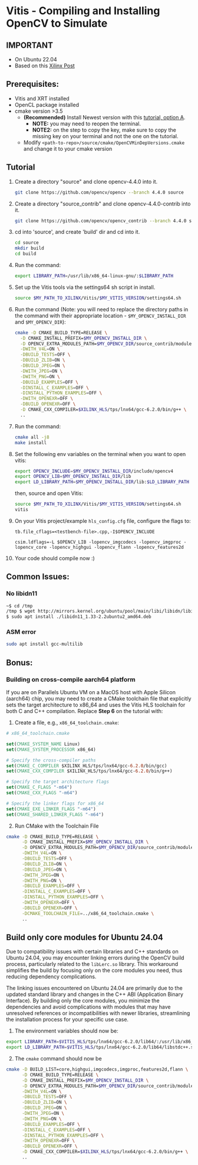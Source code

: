 # Vitis - Compiling and Installing OpenCV to Simulate 

## IMPORTANT
- On Ubuntu 22.04
- Based on this [Xilinx Post](https://support.xilinx.com/s/article/Vitis-Libraries-Compiling-and-Installing-OpenCV?language=en_US)

## Prerequisites:
- Vitis and XRT installed
- OpenCL package installed
- cmake version >3.5 
    - **(Recommended)** Install Newest version with this [tutorial, option A](https://askubuntu.com/questions/355565/how-do-i-install-the-latest-version-of-cmake-from-the-command-line). 
        - **NOTE:** you may need to reopen the terminal.
        - **NOTE2:** on the step to copy the key, make sure to copy the missing key on your terminal and not the one on the tutorial.
    - Modify `<path-to-repo>/source/cmake/OpenCVMinDepVersions.cmake` and change it to your cmake version

## Tutorial
1. Create a directory "source" and clone opencv-4.4.0 into it.
    ```bash
    git clone https://github.com/opencv/opencv --branch 4.4.0 source
    ```

2. Create a directory "source_contrib" and clone opencv-4.4.0-contrib into it.
    ```bash
    git clone https://github.com/opencv/opencv_contrib --branch 4.4.0 source_contrib
    ```

3. cd into 'source', and create 'build' dir and cd into it.
    ```bash
    cd source
    mkdir build
    cd build
    ```

4. Run the command:
    ```bash
    export LIBRARY_PATH=/usr/lib/x86_64-linux-gnu/:$LIBRARY_PATH
    ```

5. Set up the Vitis tools via the settings64 sh script in install.
    ```bash
    source $MY_PATH_TO_XILINX/Vitis/$MY_VITIS_VERSION/settings64.sh
    ```

6. Run the command (Note: you will need to replace the directory paths in the command with their appropriate location - `$MY_OPENCV_INSTALL_DIR` and `$MY_OPENCV_DIR`):

    ```bash
    cmake -D CMAKE_BUILD_TYPE=RELEASE \
      -D CMAKE_INSTALL_PREFIX=$MY_OPENCV_INSTALL_DIR \
      -D OPENCV_EXTRA_MODULES_PATH=$MY_OPENCV_DIR/source_contrib/modules \
      -DWITH_V4L=ON \
      -DBUILD_TESTS=OFF \
      -DBUILD_ZLIB=ON \
      -DBUILD_JPEG=ON \
      -DWITH_JPEG=ON \
      -DWITH_PNG=ON \
      -DBUILD_EXAMPLES=OFF \
      -DINSTALL_C_EXAMPLES=OFF \
      -DINSTALL_PYTHON_EXAMPLES=OFF \
      -DWITH_OPENEXR=OFF \
      -DBUILD_OPENEXR=OFF \
      -D CMAKE_CXX_COMPILER=$XILINX_HLS/tps/lnx64/gcc-6.2.0/bin/g++ \
      ..
    ```

7. Run the command:
    ```bash
    cmake all -j8
    make install
    ```

8. Set the following env variables on the terminal when you want to open vitis:
    ```bash
    export OPENCV_INCLUDE=$MY_OPENCV_INSTALL_DIR/include/opencv4
    export OPENCV_LIB=$MY_OPENCV_INSTALL_DIR/lib
    export LD_LIBRARY_PATH=$MY_OPENCV_INSTALL_DIR/lib:$LD_LIBRARY_PATH
    ```

    then, source and open Vitis:
    ```bash
    source $MY_PATH_TO_XILINX/Vitis/$MY_VITIS_VERSION/settings64.sh
    vitis
    ```

9. On your Vitis project/example `hls_config.cfg` file, configure the flags to:
    ```
    tb.file_cflags=<testbench-file>.cpp,-I$OPENCV_INCLUDE
    
    csim.ldflags=-L $OPENCV_LIB -lopencv_imgcodecs -lopencv_imgproc -lopencv_core -lopencv_highgui -lopencv_flann -lopencv_features2d
    ```

10. Your code should compile now :)

## Common Issues:

### No libidn11
```bash
~$ cd /tmp 
/tmp $ wget http://mirrors.kernel.org/ubuntu/pool/main/libi/libidn/libidn11_1.33-2.2ubuntu2_amd64.deb
$ sudo apt install ./libidn11_1.33-2.2ubuntu2_amd64.deb
```

### ASM error
```bash
sudo apt install gcc-multilib
```

## Bonus: 

### Building on cross-compile aarch64 platform

If you are on Parallels Ubuntu VM on a MacOS host with Apple Silicon (aarch64) chip, you may need to create a CMake toolchain file that explicitly sets the target architecture to x86_64 and uses the Vitis HLS toolchain for both C and C++ compilation. Replace **Step 6** on the tutorial with:

1. Create a file, e.g., `x86_64_toolchain.cmake`:
```cmake
# x86_64_toolchain.cmake

set(CMAKE_SYSTEM_NAME Linux)
set(CMAKE_SYSTEM_PROCESSOR x86_64)

# Specify the cross-compiler paths
set(CMAKE_C_COMPILER $XILINX_HLS/tps/lnx64/gcc-6.2.0/bin/gcc)
set(CMAKE_CXX_COMPILER $XILINX_HLS/tps/lnx64/gcc-6.2.0/bin/g++)

# Specify the target architecture flags
set(CMAKE_C_FLAGS "-m64")
set(CMAKE_CXX_FLAGS "-m64")

# Specify the linker flags for x86_64
set(CMAKE_EXE_LINKER_FLAGS "-m64")
set(CMAKE_SHARED_LINKER_FLAGS "-m64")
```

2. Run CMake with the Toolchain File
```bash
cmake -D CMAKE_BUILD_TYPE=RELEASE \
      -D CMAKE_INSTALL_PREFIX=$MY_OPENCV_INSTALL_DIR \
      -D OPENCV_EXTRA_MODULES_PATH=$MY_OPENCV_DIR/source_contrib/modules \
      -DWITH_V4L=ON \
      -DBUILD_TESTS=OFF \
      -DBUILD_ZLIB=ON \
      -DBUILD_JPEG=ON \
      -DWITH_JPEG=ON \
      -DWITH_PNG=ON \
      -DBUILD_EXAMPLES=OFF \
      -DINSTALL_C_EXAMPLES=OFF \
      -DINSTALL_PYTHON_EXAMPLES=OFF \
      -DWITH_OPENEXR=OFF \
      -DBUILD_OPENEXR=OFF \
      -DCMAKE_TOOLCHAIN_FILE=../x86_64_toolchain.cmake \
      ..
```

## Build only core modules for Ubuntu 24.04

Due to compatibility issues with certain libraries and C++ standards on Ubuntu 24.04, you may encounter linking errors during the OpenCV build process, particularly related to the `libLerc.so` library. This workaround simplifies the build by focusing only on the core modules you need, thus reducing dependency complications.

The linking issues encountered on Ubuntu 24.04 are primarily due to the updated standard library and changes in the C++ ABI (Application Binary Interface). By building only the core modules, you minimize the dependencies and avoid complications with modules that may have unresolved references or incompatibilities with newer libraries, streamlining the installation process for your specific use case.

1. The environment variables should now be:
```bash
export LIBRARY_PATH=$VITIS_HLS/tps/lnx64/gcc-6.2.0/lib64/:/usr/lib/x86_64-linux-gnu/:$LIBRARY_PATH
export LD_LIBRARY_PATH=$VITIS_HLS/tps/lnx64/gcc-6.2.0/lib64/libstdc++.so.6.0.22
```

2. The `cmake` command should now be

```bash
cmake -D BUILD_LIST=core,highgui,imgcodecs,imgproc,features2d,flann \
      -D CMAKE_BUILD_TYPE=RELEASE \
      -D CMAKE_INSTALL_PREFIX=$MY_OPENCV_INSTALL_DIR \
      -D OPENCV_EXTRA_MODULES_PATH=$MY_OPENCV_DIR/source_contrib/modules \
      -DWITH_V4L=ON \
      -DBUILD_TESTS=OFF \
      -DBUILD_ZLIB=ON \
      -DBUILD_JPEG=ON \
      -DWITH_JPEG=ON \
      -DWITH_PNG=ON \
      -DBUILD_EXAMPLES=OFF \
      -DINSTALL_C_EXAMPLES=OFF \
      -DINSTALL_PYTHON_EXAMPLES=OFF \
      -DWITH_OPENEXR=OFF \
      -DBUILD_OPENEXR=OFF \
      -D CMAKE_CXX_COMPILER=$XILINX_HLS/tps/lnx64/gcc-6.2.0/bin/g++ \
      ..
```